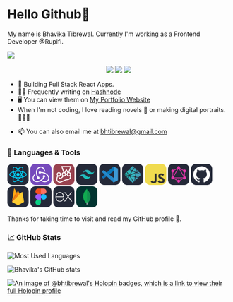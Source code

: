 <!-- bhtibrewal is a special repository: its README.md will appear on your profile! -->

<!-- ![Header](https://github.com/bhtibrewal/bhtibrewal/blob/main/images/cover.png) -->

# Hello Github👋
My name is Bhavika Tibrewal. Currently I'm working as a Frontend Developer @Rupifi.

![](https://komarev.com/ghpvc/?username=your-github-username&style=flat-square&color=blueviolet)

<p align="center">
<a href="https://bhavika-tibrewal.hashnode.dev/" target="_blank"><img src="https://img.shields.io/badge/Hashnode-2962FF?style=for-the-badge&logo=hashnode&logoColor=white"></a>
<a href="https://twitter.com/bhtibrewal" target="_blank"><img src="https://img.shields.io/badge/Twitter-%231DA1F2.svg?style=for-the-badge&logo=Twitter&logoColor=white"></a>
<a href="https://www.buymeacoffee.com/bhtibrewalY" target="_blank"><img src="https://img.shields.io/badge/Buy%20Me%20a%20Coffee-ffdd00?style=for-the-badge&logo=buy-me-a-coffee&logoColor=black"></a>
</p>

- 📱 Building Full Stack React Apps.
- ✍🏼 Frequently writing on [Hashnode](https://bhavika-tibrewal.hashnode.dev/)
- 🖥 You can view them on [My Portfolio Website](https://bhavika-developer.netlify.app/)
- When I'm not coding, I love reading novels 📖 or making digital portraits. 👩🏼‍🎨
<!-- - 💬Feel free to reach out to me for some interesting talk. -->
- 📫 You can also email me at [bhtibrewal@gmail.com](https://github.com/bhtibrewal/bhtibrewal)

### 🔧 Languages & Tools

<p>
<img src="https://github.com/tandpfun/skill-icons/blob/main/icons/React-Dark.svg" width="48">  
<img src="https://github.com/tandpfun/skill-icons/blob/main/icons/Redux.svg" width="48">  
<img src="https://github.com/tandpfun/skill-icons/blob/main/icons/Jest.svg" width="48"> 
<img src="https://github.com/tandpfun/skill-icons/blob/main/icons/TailwindCSS-Dark.svg" width="48">  
<img src="https://github.com/tandpfun/skill-icons/blob/main/icons/VSCode-Dark.svg" width="48">  
<img src="https://github.com/tandpfun/skill-icons/blob/main/icons/Netlify-Dark.svg" width="48">  
<img src="https://github.com/tandpfun/skill-icons/blob/main/icons/JavaScript.svg" width="48">   
<img src="https://github.com/tandpfun/skill-icons/blob/main/icons/GraphQL-Dark.svg" width="48">  
<img src="https://github.com/tandpfun/skill-icons/blob/main/icons/Github-Dark.svg" width="48">  
<img src="https://github.com/tandpfun/skill-icons/blob/main/icons/Firebase-Dark.svg" width="48">  
<img src="https://github.com/tandpfun/skill-icons/blob/main/icons/Figma-Dark.svg" width="48"> 
<img src="https://github.com/tandpfun/skill-icons/blob/main/icons/ExpressJS-Dark.svg" width="48">
<img src="https://github.com/tandpfun/skill-icons/blob/main/icons/MongoDB.svg" width="48">
</p>

Thanks for taking time to visit and read my GitHub profile 💙.

### &#x1f4c8; GitHub Stats

<!--  -->
![Most Used Languages](https://github-readme-stats.vercel.app/api/top-langs/?username=bhtibrewal&title_color=ffffff&text_color=c9cacc&icon_color=2bbc8a&bg_color=1d1f21&langs_count=3)

![Bhavika's GitHub stats](https://github-readme-stats.vercel.app/api?username=bhtibrewal&count_private=true&show_icons=true&theme=radical)

[![An image of @bhtibrewal's Holopin badges, which is a link to view their full Holopin profile](https://holopin.me/bhtibrewal)](https://holopin.io/@bhtibrewal)

<!-- ![Github Stats](https://github-readme-stats.vercel.app/api?username=bhtibrewal&show_icons=true&line_height=27&count_private=true&title_color=ffffff&text_color=c9cacc&icon_color=2bbc8a&bg_color=1d1f21) -->

<!--  -->
<!-- ### Pinned Repos
[![ Bhavika's Repo](https://github-readme-stats.vercel.app/api/pin/?username=bhtibrewal&repo=portfolio&title_color=ffffff&text_color=c9cacc&icon_color=2bbc8a&bg_color=22272e)](https://github.com/bhtibrewal/portfolio)

[![ Bhavika's Repo](https://github-readme-stats.vercel.app/api/pin/?username=bhtibrewal&repo=amazon-clone&title_color=ffffff&text_color=c9cacc&icon_color=2bbc8a&bg_color=22272e)](https://github.com/bhtibrewal/amazon-clone)

[![ Bhavika's Repo](https://github-readme-stats.vercel.app/api/pin/?username=bhtibrewal&repo=Is_Your_Birthday_a_Palidrome&title_color=ffffff&text_color=c9cacc&icon_color=2bbc8a&bg_color=22272e) ](https://github.com/bhtibrewal/Is_Your_Birthday_a_Palidrome) -->




